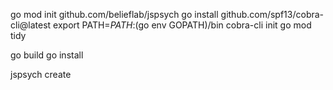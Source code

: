 
go mod init github.com/belieflab/jspsych
go install github.com/spf13/cobra-cli@latest
export PATH=$PATH:$(go env GOPATH)/bin
cobra-cli init
go mod tidy


go build
go install

jspsych create